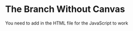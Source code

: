 # The Branch Without Canvas

You need to add <canvas></canvas> in the HTML file for the JavaScript to work

